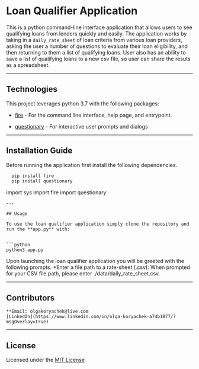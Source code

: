 # Loan Qualifier Application

This is a python command-line interface application that allows users to see qualifying loans from lenders quickly and easily. The application works by taking in a `daily_rate_sheet` of loan criteria from various loan providers, asking the user a number of questions to evaluate their loan eligibility, and then returning to them a list of qualifying loans. User also has an ability to save a list of qualifying loans to a new csv file, so user can share the resuts as a spreadsheet.

---

## Technologies

This project leverages python 3.7 with the following packages:

* [fire](https://github.com/google/python-fire) - For the command line interface, help page, and entrypoint.

* [questionary](https://github.com/tmbo/questionary) - For interactive user prompts and dialogs

---

## Installation Guide

Before running the application first install the following dependencies.

```python
  pip install fire
  pip install questionary
```
import sys
import fire
import questionary
```
---

## Usage

To use the loan qualifier application simply clone the repository and run the **app.py** with:


```python
python3 app.py
```

Upon launching the loan qualifier application you will be greeted with the following prompts.
*Enter a file path to a rate-sheet (.csv):
When prompted for your CSV file path, please enter ./data/daily_rate_sheet.csv.



---

## Contributors

```Brought to you by Olga Koryachek.
**Email: olgakoryachek@live.com
[LinkedIn](https://www.linkedin.com/in/olga-koryachek-a74b1877/?msgOverlay=true)
```

---

## License

Licensed under the [MIT License](https://choosealicense.com/licenses/mit/)



